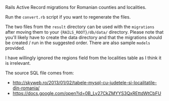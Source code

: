 Rails Active Record migrations for Romanian counties and localities.

Run the `convert.rb` script if you want to regenerate the files.

The two files from the `result` directory can be used with the `migrations` after moving them to your `{RAILS_ROOT}/db/data/` directory. Please note that you'll likely have to create the data directory and that the migrations should be created / run in the suggested order. There are also sample `models` provided.

I have willingly ignored the regions field from the localities table as I think it is irrelevant.

The source SQL file comes from:

* http://skyweb.ro/2013/01/02/tabele-mysql-cu-judetele-si-localitatile-din-romania/
* https://docs.google.com/open?id=0B_Lv27CkZMYYS3QxREttdWtCbFU
